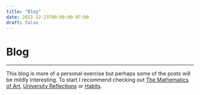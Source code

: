 ```yaml
---
title: "Blog"
date: 2022-12-23T00:00:00-07:00
draft: false
---
```


# Blog

---

This blog is more of a personal exercise but perhaps some of the posts will be mildly interesting.
To start I recommend checking out [The Mathematics of Art](/blog/2022/the-mathematics-of-art/), [University Reflections](/blog/2022/university-reflections/) or [Habits](/blog/2022/habits/).
